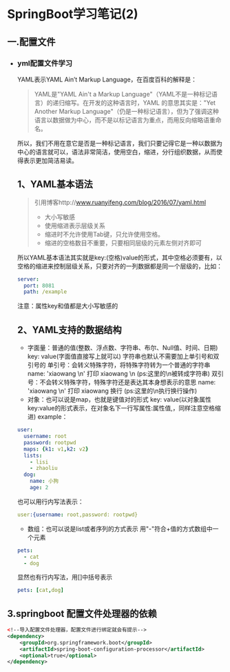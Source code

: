 # SpringBoot学习笔记(2)

## 一.配置文件

- ### yml配置文件学习

  YAML表示YAML Ain’t Markup Language，在百度百科的解释是：

  > YAML是"YAML Ain't a Markup Language"（YAML不是一种标记语言）的递归缩写。在开发的这种语言时，YAML 的意思其实是："Yet Another Markup Language"（仍是一种标记语言），但为了强调这种语言以数据做为中心，而不是以标记语言为重点，而用反向缩略语重命名。

  所以，我们不用在意它是否是一种标记语言，我们只要记得它是一种以数据为中心的语言就可以，语法非常简洁，使用空白，缩进，分行组织数据，从而使得表示更加简洁易读。

  ## 1、YAML基本语法

  > 引用博客http://www.ruanyifeng.com/blog/2016/07/yaml.html
  >
  > - 大小写敏感
  > - 使用缩进表示层级关系
  > - 缩进时不允许使用Tab键，只允许使用空格。
  > - 缩进的空格数目不重要，只要相同层级的元素左侧对齐即可

  所以YAML基本语法其实就是key:(空格)value的形式，其中空格必须要有，以空格的缩进来控制层级关系，只要对齐的一列数据都是同一个层级的，比如：

  ```yaml
  server:
    port: 8081
    path: /example
  ```

  注意：属性key和值都是大小写敏感的

  ## 2、YAML支持的数据结构

  - 字面量：普通的值(整数、浮点数、字符串、布尔、Null值、时间、日期)
    key: value(字面值直接写上就可以)
     字符串也默认不需要加上单引号和双引号的
     单引号：会转义特殊字符，将特殊字符转为一个普通的字符串
     name: 'xiaowang \n' 打印 xiaowang \n (ps:这里的\n被转成字符串)
     双引号：不会转义特殊字符，特殊字符还是表达其本身想表示的意思
     name: 'xiaowang \n' 打印 xiaowang 换行 (ps:这里的\n执行换行操作)
  - 对象：也可以说是map，也就是键值对的形式
    key: value(以对象属性key:value的形式表示，在对象名下一行写属性:属性值,，同样注意空格缩进)
    example：

  ```yaml
  user:
    username: root
    password: rootpwd
    maps: {k1: v1,k2: v2}
    lists:
      - lisi
      - zhaoliu
    dog:
      name: 小狗
      age: 2
  ```

  也可以用行内写法表示：

  ```yaml
  user:{username: root,password: rootpwd}
  ```

  - 数组：也可以说是list或者序列的方式表示
    用"-"符合+值的方式数组中一个元素

  ```yaml
  pets:
    - cat
    - dog
  ```

  显然也有行内写法，用[]中括号表示

  ```yaml
  pets: [cat,dog]
  ```

## 3.springboot 配置文件处理器的依赖

```xml
<!‐‐导入配置文件处理器，配置文件进行绑定就会有提示‐‐>
<dependency>
    <groupId>org.springframework.boot</groupId>
    <artifactId>spring‐boot‐configuration‐processor</artifactId>
    <optional>true</optional>
</dependency>
```

